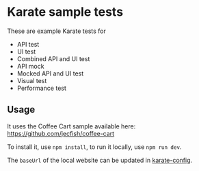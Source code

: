 # Karate sample tests

These are example Karate tests for

- API test
- UI test</li>
- Combined API and UI test
- API mock
- Mocked API and UI test
- Visual test
- Performance test

## Usage

It uses the Coffee Cart sample available here: https://github.com/jecfish/coffee-cart

To install it, use `npm install`, to run it locally, use `npm run dev`.

The `baseUrl` of the local website can be updated in [karate-config](src/test/java/karate-config.js).
